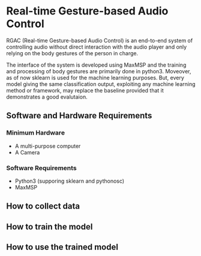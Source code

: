 # Real-time Gesture-based Audio Control

RGAC (Real-time Gesture-based Audio Control) is an end-to-end system of controlling audio without direct interaction with the audio player and only relying on the body gestures of the person in charge.

The interface of the system is developed using MaxMSP and the training and processing of body gestures are primarily done in python3. Moveover, as of now sklearn is used for the machine learning purposes. But, every model giving the same classification output, exploiting any machine learning method or framework, may replace the baseline provided that it demonstrates a good evalutaion.

## Software and Hardware Requirements
### Minimum Hardware
- A multi-purpose computer
- A Camera
### Software Requirements
- Python3 (supporing sklearn and pythonosc)
- MaxMSP

## How to collect data

## How to train the model

## How to use the trained model



